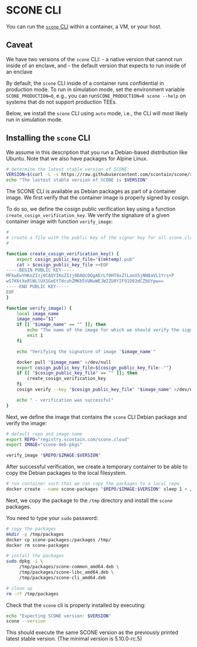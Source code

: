 # SCONE CLI

You can run the [`scone` CLI](https://sconedocs.github.io/CAS_cli/) within a container, a VM, or your host.

## Caveat

We have two versions of the `scone` CLI:
    - a native version that cannot run inside of an enclave, and
    - the default version that expects to run inside of an enclave
  
By default, the `scone` CLI inside of a container runs confidential in production mode. To run in simulation mode, set the environment variable `SCONE_PRODUCTION=0`, e.g., you can run`SCONE_PRODUCTION=0 scone --help` on systems that do not support production TEEs.

Below, we install the `scone` CLI using `auto` mode, i.e., the CLI will most likely run in simulation mode.

## Installing the `scone` CLI 

We assume in this description that you run a Debian-based distribution like Ubuntu. Note that we also have packages for Alpine Linux.

```bash
# determine the latest stable version of SCONE:
VERSION=$(curl -L -s https://raw.githubusercontent.com/scontain/scone/refs/heads/main/stable.txt)
echo "The lastest stable version of SCONE is $VERSION"
```

The SCONE CLI is available as Debian packages as part of a container image. 
We first verify that the container image is properly signed by cosign.

To do so, we define the cosign public verification key using a function `create_cosign_verification_key`.
We verify the signature of a given container image with function `verify_image`:

```bash
#
# create a file with the public key of the signer key for all scone.cloud images
#

function create_cosign_verification_key() {
    export cosign_public_key_file="$(mktemp).pub"
    cat > $cosign_public_key_file <<EOF
-----BEGIN PUBLIC KEY-----
MFkwEwYHKoZIzj0CAQYIKoZIzj0DAQcDQgAErLf0HT8xZlLaoX5jNN8aVL1Yrs+P
wS7K6tXeRlWLlUX1GeEtTdcuhZMKb5VUNaWEJW2ZU0YIF91D93dCZbUYpw==
-----END PUBLIC KEY-----
EOF
}

function verify_image() {
    local image_name
    image_name="$1"
    if [[ "$image_name" == "" ]]; then
        echo "The name of the image for which we should verify the signature, was empty. Exiting."
        exit 1
    fi

    echo "Verifying the signature of image '$image_name'"

    docker pull "$image_name" >/dev/null
    export cosign_public_key_file=${cosign_public_key_file:-""}
    if [[ "$cosign_public_key_file" == "" ]]; then
        create_cosign_verification_key
    fi
    cosign verify --key "$cosign_public_key_file" "$image_name" >/dev/null 2> /dev/null || { echo "Failed to verify signature of image '$image_name'! Exiting! Please check that 'cosign version' shows a git version >= 2.0.0. Also ensure that there is no field 'credsStore' in '$HOME/.docker/config.json'"; exit 1; }

    echo " - verification was successful"
}
```

Next, we define the image that contains the `scone` CLI Debian package and
verify the image:

```bash
# default repo and image name
export REPO="registry.scontain.com/scone.cloud"
export IMAGE="scone-deb-pkgs"

verify_image "$REPO/$IMAGE:$VERSION"
```

After successful verification, we create a temporary container
to be able to copy the Debian packages to the local filesystem.

```bash
# run container such that we can copy the packages to a local repo
docker create --name scone-packages "$REPO/$IMAGE:$VERSION" sleep 1 > /dev/null
```

Next, we copy the package to the `/tmp` directory and
install the `scone` packages. 

You need to type your `sudo` password:

```bash
# copy the packages
mkdir -p /tmp/packages
docker cp scone-packages:/packages /tmp/
docker rm scone-packages

# install the packages
sudo dpkg -i \
     /tmp/packages/scone-common_amd64.deb \
     /tmp/packages/scone-libc_amd64.deb \
     /tmp/packages/scone-cli_amd64.deb

# clean up
rm -rf /tmp/packages
```

Check that the `scone` cli is properly installed by executing:

```bash
echo "Expecting SCONE version: $VERSION"
scone --version
```

This should execute the same SCONE version as the previously printed latest stable version.
(The minimal version is 5.10.0-rc.5)
